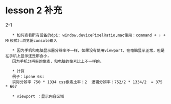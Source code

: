 # lesson 2 补充

2-1 
        
       * 如何查看所有设备的dpi: window.devicePixelRatio,mac使用：command + ⇧ + M(模式):浏览器console输入
       
       * 因为手机和电脑显示器分辨率不一样，如果没有使用viewport，在电脑显示正常，但是在手机上显示还是那会小，
       因为手机分辨率的像素，和电脑的像素比上不一样的。
       
       * 计算  
       例子：ipone 6s:
       实际️分辨率 750 * 1334 css像素比率：2  逻辑分辨率：752/2 * 1334/2  = 375 * 667
       
       * viewport ：显示内容区域
        
        